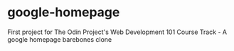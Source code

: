 # google-homepage
First project for The Odin Project's Web Development 101 Course Track - A google homepage barebones clone 
